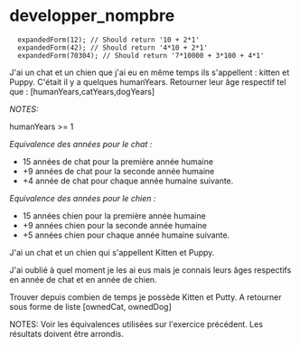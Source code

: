 # developper_nompbre
      expandedForm(12); // Should return '10 + 2*1'
      expandedForm(42); // Should return '4*10 + 2*1'
      expandedForm(70304); // Should return '7*10000 + 3*100 + 4*1'

J'ai un chat et un chien que j'ai eu en même temps ils s'appellent : kitten et Puppy.
C'était il y a quelques humanYears.
Retourner leur âge respectif tel que : [humanYears,catYears,dogYears] 

_NOTES:_

humanYears >= 1

*Equivalence des années pour le chat :*

* 15 années de chat pour la première année humaine
* +9 années de chat pour la seconde année humaine
* +4 année de chat pour chaque année humaine suivante.

*Equivalence des années pour le chien :*

* 15 années chien pour la première année humaine
* +9 années chien pour la seconde année humaine
* +5 années chien pour chaque année humaine suivante.

J'ai un chat et un chien qui s'appellent Kitten et Puppy.

J'ai oublié à quel moment je les ai eus mais je connais leurs âges respectifs 
en année de chat et en année de chien.

Trouver depuis combien de temps je possède Kitten et Putty. A retourner sous forme de liste [ownedCat, ownedDog]

NOTES:
Voir les équivalences utilisées sur l'exercice précédent.
Les résultats doivent être arrondis.
